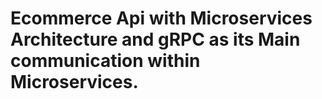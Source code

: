 # Ecommerce Api with Microservices Architecture and gRPC as its Main communication within Microservices.




